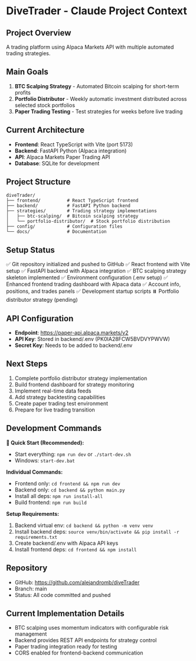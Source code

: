 # DiveTrader - Claude Project Context

## Project Overview
A trading platform using Alpaca Markets API with multiple automated trading strategies.

## Main Goals
1. **BTC Scalping Strategy** - Automated Bitcoin scalping for short-term profits
2. **Portfolio Distributor** - Weekly automatic investment distributed across selected stock portfolios
3. **Paper Trading Testing** - Test strategies for weeks before live trading

## Current Architecture
- **Frontend**: React TypeScript with Vite (port 5173)
- **Backend**: FastAPI Python (Alpaca integration)
- **API**: Alpaca Markets Paper Trading API
- **Database**: SQLite for development

## Project Structure
```
diveTrader/
├── frontend/          # React TypeScript frontend
├── backend/           # FastAPI Python backend
├── strategies/        # Trading strategy implementations
│   ├── btc-scalping/  # Bitcoin scalping strategy
│   └── portfolio-distributor/  # Stock portfolio distribution
├── config/            # Configuration files
└── docs/              # Documentation
```

## Setup Status
✅ Git repository initialized and pushed to GitHub
✅ React frontend with Vite setup
✅ FastAPI backend with Alpaca integration
✅ BTC scalping strategy skeleton implemented
✅ Environment configuration (.env setup)
✅ Enhanced frontend trading dashboard with Alpaca data
✅ Account info, positions, and trades panels
✅ Development startup scripts
⏸️ Portfolio distributor strategy (pending)

## API Configuration
- **Endpoint**: https://paper-api.alpaca.markets/v2
- **API Key**: Stored in backend/.env (PK0IA28FCW5BVDVYPWVW)
- **Secret Key**: Needs to be added to backend/.env

## Next Steps
1. Complete portfolio distributor strategy implementation
2. Build frontend dashboard for strategy monitoring
3. Implement real-time data feeds
4. Add strategy backtesting capabilities
5. Create paper trading test environment
6. Prepare for live trading transition

## Development Commands
**🚀 Quick Start (Recommended):**
- Start everything: `npm run dev` or `./start-dev.sh`
- Windows: `start-dev.bat`

**Individual Commands:**
- Frontend only: `cd frontend && npm run dev`
- Backend only: `cd backend && python main.py`
- Install all deps: `npm run install-all`
- Build frontend: `npm run build`

**Setup Requirements:**
1. Backend virtual env: `cd backend && python -m venv venv`
2. Install backend deps: `source venv/bin/activate && pip install -r requirements.txt`
3. Create backend/.env with Alpaca API keys
4. Install frontend deps: `cd frontend && npm install`

## Repository
- GitHub: https://github.com/alejandromb/diveTrader
- Branch: main
- Status: All code committed and pushed

## Current Implementation Details
- BTC scalping uses momentum indicators with configurable risk management
- Backend provides REST API endpoints for strategy control
- Paper trading integration ready for testing
- CORS enabled for frontend-backend communication